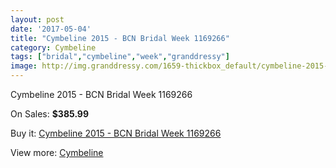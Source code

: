 ```yaml
---
layout: post
date: '2017-05-04'
title: "Cymbeline 2015 - BCN Bridal Week 1169266"
category: Cymbeline
tags: ["bridal","cymbeline","week","granddressy"]
image: http://img.granddressy.com/1659-thickbox_default/cymbeline-2015-bcn-bridal-week-1169266.jpg
---
```

Cymbeline 2015 - BCN Bridal Week 1169266

On Sales: **$385.99**
<a href="https://www.granddressy.com/en/cymbeline/1335-cymbeline-2015-bcn-bridal-week-1169266.html"><amp-img layout="responsive" width="600" height="600" src="//img.granddressy.com/1659-thickbox_default/cymbeline-2015-bcn-bridal-week-1169266.jpg" alt="Cymbeline 2015 - BCN Bridal Week 1169266 0" /></a>

Buy it: [Cymbeline 2015 - BCN Bridal Week 1169266](https://www.granddressy.com/en/cymbeline/1335-cymbeline-2015-bcn-bridal-week-1169266.html "Cymbeline 2015 - BCN Bridal Week 1169266")

View more: [Cymbeline](https://www.granddressy.com/en/71-cymbeline "Cymbeline")